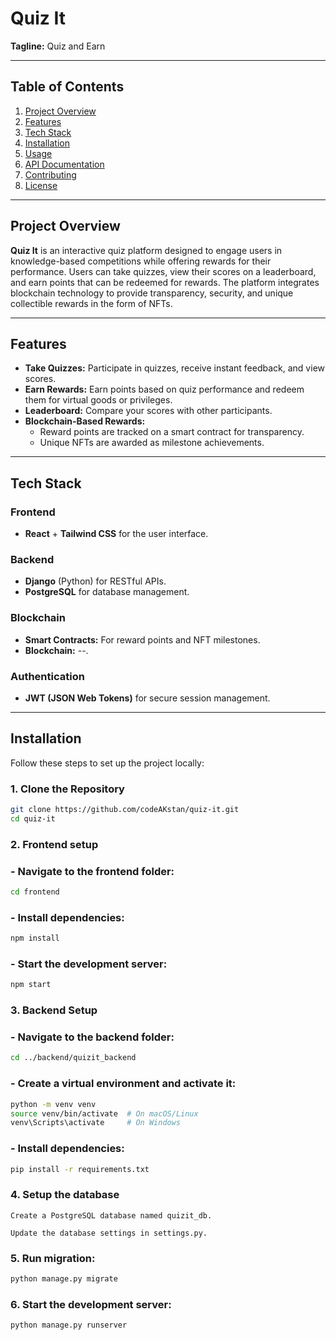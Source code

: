 # **Quiz It**  
**Tagline:** Quiz and Earn  

---

## **Table of Contents**  
1. [Project Overview](#project-overview)  
2. [Features](#features)  
3. [Tech Stack](#tech-stack)  
4. [Installation](#installation)  
5. [Usage](#usage)  
6. [API Documentation](#api-documentation)  
7. [Contributing](#contributing)  
8. [License](#license)  

---

## **Project Overview**  
**Quiz It** is an interactive quiz platform designed to engage users in knowledge-based competitions while offering rewards for their performance. Users can take quizzes, view their scores on a leaderboard, and earn points that can be redeemed for rewards. The platform integrates blockchain technology to provide transparency, security, and unique collectible rewards in the form of NFTs.

---

## **Features**  
- **Take Quizzes:** Participate in quizzes, receive instant feedback, and view scores.  
- **Earn Rewards:** Earn points based on quiz performance and redeem them for virtual goods or privileges.  
- **Leaderboard:** Compare your scores with other participants.  
- **Blockchain-Based Rewards:**  
  - Reward points are tracked on a smart contract for transparency.  
  - Unique NFTs are awarded as milestone achievements.  

---

## **Tech Stack**  
### **Frontend**  
- **React** + **Tailwind CSS** for the user interface.  

### **Backend**  
- **Django** (Python) for RESTful APIs.  
- **PostgreSQL** for database management.  

### **Blockchain**  
- **Smart Contracts:** For reward points and NFT milestones.  
- **Blockchain:** --.  

### **Authentication**  
- **JWT (JSON Web Tokens)** for secure session management.  

---

## **Installation**  
Follow these steps to set up the project locally:  

### **1. Clone the Repository**  
```bash
git clone https://github.com/codeAKstan/quiz-it.git
cd quiz-it
```

### **2. Frontend setup**
### **- Navigate to the frontend folder:**
```bash
cd frontend
```
### **- Install dependencies:**
```bash
npm install
```
### **- Start the development server:**
```bash
npm start
```

### **3. Backend Setup**

### **- Navigate to the backend folder:**
```bash
cd ../backend/quizit_backend
```

### **- Create a virtual environment and activate it:**
```bash
python -m venv venv
source venv/bin/activate  # On macOS/Linux
venv\Scripts\activate     # On Windows
```
### **- Install dependencies:**
```bash
pip install -r requirements.txt
```

### **4. Setup the database**
    Create a PostgreSQL database named quizit_db.

    Update the database settings in settings.py.

### **5. Run migration:**
```bash
python manage.py migrate
```

### **6. Start the development server:**
```
python manage.py runserver
```
